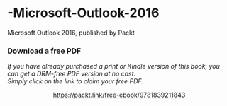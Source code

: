 # -Microsoft-Outlook-2016
 Microsoft Outlook 2016, published by Packt
### Download a free PDF

 <i>If you have already purchased a print or Kindle version of this book, you can get a DRM-free PDF version at no cost.<br>Simply click on the link to claim your free PDF.</i>
<p align="center"> <a href="https://packt.link/free-ebook/9781839211843">https://packt.link/free-ebook/9781839211843 </a> </p>